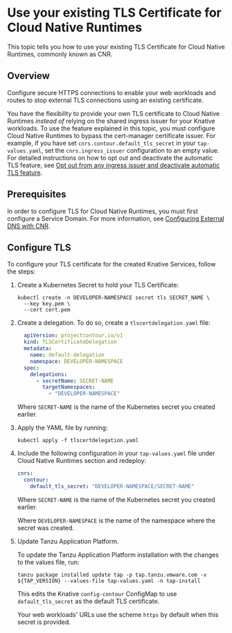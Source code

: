 # Use your existing TLS Certificate for Cloud Native Runtimes

This topic tells you how to use your existing TLS Certificate for Cloud Native Runtimes, commonly known as CNR.

## <a id='overview'></a> Overview

Configure secure HTTPS connections to enable your web workloads and routes to stop external TLS connections
using an existing certificate.

You have the flexibility to provide your own TLS certificate to Cloud Native Runtimes
_instead of_ relying on the shared ingress issuer for your Knative workloads. To use the feature explained in this topic,
you must configure Cloud Native Runtimes to bypass the cert-manager certificate issuer. For example, if you have set `cnrs.contour.default_tls_secret` in your `tap-values.yaml`,
set the `cnrs.ingress_issuer` configuration to an empty value. For detailed instructions on how to opt out and deactivate the automatic TLS feature, see [Opt out from any ingress issuer and deactivate automatic TLS feature](./auto-tls/tls-guides-deactivate-autotls.hbs.md).

## <a id='prereqs'></a> Prerequisites

In order to configure TLS for Cloud Native Runtimes, you must first configure a Service Domain. For more information, see [Configuring External DNS with CNR](./external_dns.hbs.md).

## <a id='config'></a> Configure TLS

To configure your TLS certificate for the created Knative Services, follow the steps:

1. Create a Kubernetes Secret to hold your TLS Certificate:
    
    ```console
    kubectl create -n DEVELOPER-NAMESPACE secret tls SECRET_NAME \
      --key key.pem \
      --cert cert.pem
    ```

1. Create a delegation. To do so, create a `tlscertdelegation.yaml` file:
    
    ```yaml
      apiVersion: projectcontour.io/v1
      kind: TLSCertificateDelegation
      metadata:
        name: default-delegation
        namespace: DEVELOPER-NAMESPACE
      spec:
        delegations:
          - secretName: SECRET-NAME
            targetNamespaces:
              - "DEVELOPER-NAMESPACE"
    ```
    
    Where `SECRET-NAME` is the name of the Kubernetes secret you created earlier.

1. Apply the YAML file by running:
    
    ```console
    kubectl apply -f tlscertdelegation.yaml
    ```

1. Include the following configuration in your `tap-values.yaml` file under Cloud Native Runtimes section and redeploy:

    ```yaml
    cnrs:
      contour:
        default_tls_secret: "DEVELOPER-NAMESPACE/SECRET-NAME"
    ```

    Where `SECRET-NAME` is the name of the Kubernetes secret you created earlier.
    
    Where `DEVELOPER-NAMESPACE` is the name of the namespace where the secret was created.

1. Update Tanzu Application Platform.

    To update the Tanzu Application Platform installation with the changes to the values file, run:

    ```console
    tanzu package installed update tap -p tap.tanzu.vmware.com -v ${TAP_VERSION} --values-file tap-values.yaml -n tap-install
    ```

    This edits the Knative `config-contour` ConfigMap to use `default_tls_secret` as the default TLS certificate.

    Your web workloads' URLs use the scheme `https` by default when this secret is provided.
